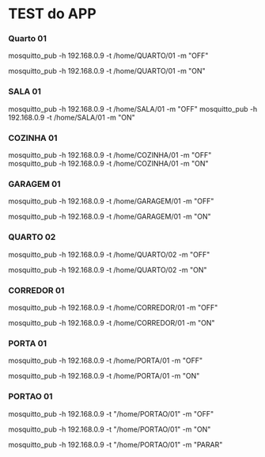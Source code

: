 # TEST do APP

### Quarto 01 
  
  mosquitto_pub -h 192.168.0.9 -t /home/QUARTO/01  -m "OFF"
  
  mosquitto_pub -h 192.168.0.9 -t /home/QUARTO/01  -m "ON"

### SALA 01
  
  mosquitto_pub -h 192.168.0.9 -t /home/SALA/01 -m "OFF"
  mosquitto_pub -h 192.168.0.9 -t /home/SALA/01 -m "ON"

### COZINHA 01   

  mosquitto_pub -h 192.168.0.9 -t /home/COZINHA/01 -m "OFF"
  mosquitto_pub -h 192.168.0.9 -t /home/COZINHA/01 -m "ON"
 
### GARAGEM 01    
  
  mosquitto_pub -h 192.168.0.9 -t /home/GARAGEM/01 -m "OFF"
  
  mosquitto_pub -h 192.168.0.9 -t /home/GARAGEM/01 -m "ON"
  
### QUARTO 02
  
  mosquitto_pub -h 192.168.0.9 -t /home/QUARTO/02  -m "OFF"
  
  mosquitto_pub -h 192.168.0.9 -t /home/QUARTO/02  -m "ON"
    
### CORREDOR 01
    
  mosquitto_pub -h 192.168.0.9 -t /home/CORREDOR/01 -m "OFF"
  
  mosquitto_pub -h 192.168.0.9 -t /home/CORREDOR/01 -m "ON"
    
### PORTA 01
  
  mosquitto_pub -h 192.168.0.9 -t /home/PORTA/01 -m "OFF"
  
  mosquitto_pub -h 192.168.0.9 -t /home/PORTA/01 -m "ON"

  
### PORTAO 01
  
  
  mosquitto_pub -h 192.168.0.9 -t "/home/PORTAO/01" -m "OFF"
  
  mosquitto_pub -h 192.168.0.9 -t "/home/PORTAO/01" -m "ON"
  
  mosquitto_pub -h 192.168.0.9 -t "/home/PORTAO/01" -m "PARAR"
     
